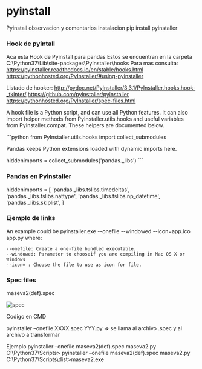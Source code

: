 # pyinstall
Pyinstall observacion y comentarios
Instalacion pip install pyinstaller


### Hook de pyintall

Aca esta Hook de Pyinstall para pandas
Estos se encuentran en la carpeta C:\Python37\Lib\site-packages\PyInstaller\hooks
Para mas consulta: 
https://pyinstaller.readthedocs.io/en/stable/hooks.html
https://pythonhosted.org/PyInstaller/#using-pyinstaller

Listado de hooker:
http://pydoc.net/PyInstaller/3.3.1/PyInstaller.hooks.hook-_tkinter/
https://github.com/pyinstaller/pyinstaller
https://pythonhosted.org/PyInstaller/spec-files.html


A hook file is a Python script, and can use all Python features. 
It can also import helper methods from PyInstaller.utils.hooks and useful 
variables from PyInstaller.compat. These helpers are documented below.

´´´python
from PyInstaller.utils.hooks import collect_submodules

Pandas keeps Python extensions loaded with dynamic imports here.

hiddenimports = collect_submodules('pandas._libs')
´´´

### Pandas en Pyinstaller

hiddenimports = [
    'pandas._libs.tslibs.timedeltas',
    'pandas._libs.tslibs.nattype',
    'pandas._libs.tslibs.np_datetime',
    'pandas._libs.skiplist',
]

### Ejemplo de links
An example could be pyinstaller.exe --onefile --windowed --icon=app.ico app.py where:

    --onefile: Create a one-file bundled executable.
    --windowed: Parameter to chooseif you are compiling in Mac OS X or Windows
    --icon= : Choose the file to use as icon for file.


### Spec files

maseva2(def).spec

![spec](https://user-images.githubusercontent.com/17385297/75021839-d7664f00-5473-11ea-974d-50ad9c70c840.png)

Codigo en CMD

pyinstaller –onefile XXXX.spec YYY.py => se llama al archivo .spec y al archivo a transformar

Ejemplo
pyinstaller –onefile maseva2(def).spec maseva2.py
C:\Python37\Scripts> pyinstaller –onefile maseva2(def).spec maseva2.py
C:\Python37\Scripts\dist>maseva2.exe


